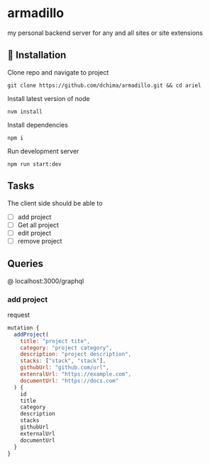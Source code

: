 # armadillo
my personal backend server for any and all sites or site extensions

## :wrench: Installation
Clone repo and navigate to project
```
git clone https://github.com/dchima/armadillo.git && cd ariel
```
Install latest version of node
```
nvm install
```
Install dependencies
```
npm i
```
Run development server
```
npm run start:dev
```

## Tasks
The client side should be able to
- [ ] add project
- [ ] Get all project
- [ ] edit project
- [ ] remove project

## Queries
@ localhost:3000/graphql

### add project
request
```javascript
mutation {
  addProject(
    title: "project tite",
    category: "project category",
    description: "project description",
    stacks: ["stack", "stack"],
    githubUrl: "github.com/url",
    extenralUrl: "https://example.com",
    documentUrl: "https://docs.com"
  ) {
    id
    title
    category
    description
    stacks
    githubUrl
    externalUrl
    documentUrl
  }
}
```